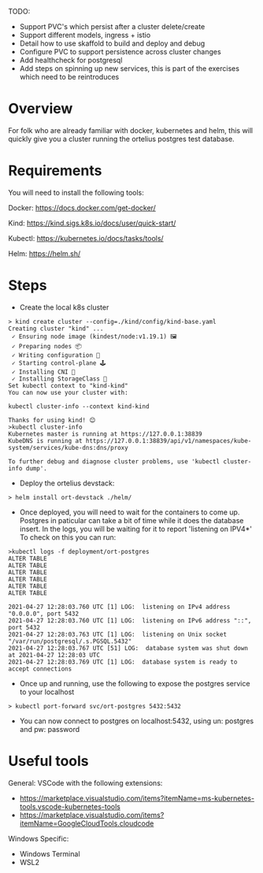 TODO:
- Support PVC's which persist after a cluster delete/create
- Support different models, ingress + istio
- Detail how to use skaffold to build and deploy and debug
- Configure PVC to support persistence across cluster changes
- Add healthcheck for postgresql
- Add steps on spinning up new services, this is part of the exercises which need to be reintroduces


# Overview
For folk who are already familiar with docker, kubernetes and helm, this will quickly give you a cluster running the ortelius postgres test database.


# Requirements
You will need to install the following tools:

Docker: https://docs.docker.com/get-docker/

Kind: https://kind.sigs.k8s.io/docs/user/quick-start/

Kubectl: https://kubernetes.io/docs/tasks/tools/

Helm: https://helm.sh/

# Steps
- Create the local k8s cluster
```
> kind create cluster --config=./kind/config/kind-base.yaml
Creating cluster "kind" ...
 ✓ Ensuring node image (kindest/node:v1.19.1) 🖼
 ✓ Preparing nodes 📦
 ✓ Writing configuration 📜
 ✓ Starting control-plane 🕹️
 ✓ Installing CNI 🔌
 ✓ Installing StorageClass 💾
Set kubectl context to "kind-kind"
You can now use your cluster with:

kubectl cluster-info --context kind-kind

Thanks for using kind! 😊
>kubectl cluster-info
Kubernetes master is running at https://127.0.0.1:38839
KubeDNS is running at https://127.0.0.1:38839/api/v1/namespaces/kube-system/services/kube-dns:dns/proxy

To further debug and diagnose cluster problems, use 'kubectl cluster-info dump'.
```
- Deploy the ortelius devstack:
```
> helm install ort-devstack ./helm/
```

- Once deployed, you will need to wait for the containers to come up. Postgres in paticular can take a bit of time while it does the database insert. In the logs, you will be waiting for it to report 'listening on IPV4*'  To check on this you can run:
```
>kubectl logs -f deployment/ort-postgres
ALTER TABLE
ALTER TABLE
ALTER TABLE
ALTER TABLE
ALTER TABLE
ALTER TABLE

2021-04-27 12:28:03.760 UTC [1] LOG:  listening on IPv4 address "0.0.0.0", port 5432
2021-04-27 12:28:03.760 UTC [1] LOG:  listening on IPv6 address "::", port 5432
2021-04-27 12:28:03.763 UTC [1] LOG:  listening on Unix socket "/var/run/postgresql/.s.PGSQL.5432"
2021-04-27 12:28:03.767 UTC [51] LOG:  database system was shut down at 2021-04-27 12:28:03 UTC
2021-04-27 12:28:03.769 UTC [1] LOG:  database system is ready to accept connections
```

- Once up and running, use the following to expose the postgres service to your localhost
```
> kubectl port-forward svc/ort-postgres 5432:5432
```

- You can now connect to postgres on localhost:5432, using un: postgres and pw: password


# Useful tools

General:
VSCode with the following extensions:
- https://marketplace.visualstudio.com/items?itemName=ms-kubernetes-tools.vscode-kubernetes-tools
- https://marketplace.visualstudio.com/items?itemName=GoogleCloudTools.cloudcode


Windows Specific:
- Windows Terminal
- WSL2
